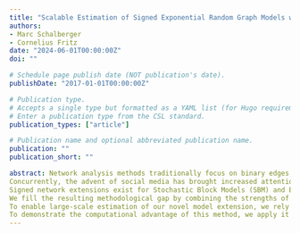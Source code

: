 ```yaml
---
title: "Scalable Estimation of Signed Exponential Random Graph Models with Local Dependence"
authors:
- Marc Schalberger
- Cornelius Fritz
date: "2024-06-01T00:00:00Z"
doi: ""

# Schedule page publish date (NOT publication's date).
publishDate: "2017-01-01T00:00:00Z"

# Publication type.
# Accepts a single type but formatted as a YAML list (for Hugo requirements).
# Enter a publication type from the CSL standard.
publication_types: ["article"]

# Publication name and optional abbreviated publication name.
publication: ""
publication_short: ""

abstract: Network analysis methods traditionally focus on binary edges, where relationships are either positive (e.g., alliances, friendships) or negative (e.g., rivalries, conflicts). However, in many real-life scenarios, these two types of relationships can occur simultaneously and are, hence, better characterized by signed interactions of cooperation, neutrality, or conflict.
Concurrently, the advent of social media has brought increased attention to this area, as the inclusion of negative ties has proven to enrich analysis in polarized discussions. Nowadays, most networks are observed digitally, generating vast amounts of data.
Signed network extensions exist for Stochastic Block Models (SBM) and Exponential Family Random Graph Models (ERGM), but they have inherent shortcomings. While the SBM can represent cohesive subgroups among the nodes, it implies conditional independence for the formation of ties between nodes, which is unrealistic for networks exhibiting more dependence among edges. On the other hand, ERGMs offer more flexibility in modeling a variety of network properties. However, the assumption of global dependence (i.e., each edge may depend on every other edge) makes them infeasible and unrealistic for large networks. Additionally, the estimation process, which is often based on Markov Chain Monte Carlo methods, often fails due to the complexity and size of the data, as larger networks can lead to degenerate models with poor sampling properties and longer mixing times.
We fill the resulting methodological gap by combining the strengths of both models while simultaneously addressing their respective weaknesses, introducing local dependence based on non-overlapping neighborhoods. Our model assumes that each node is only aware of the activities within its neighborhood. Consequently, the formation of within-neighborhood edges can be characterized by a more complex ERGM, while between-neighborhood edges are not affected by endogenous effects (i.e., internal and structural influences within a network) that rely on knowledge of neighboring areas. For example, in a social network, individuals may form friendships within their immediate circle without being influenced by the entire network.
To enable large-scale estimation of our novel model extension, we rely on a two-step estimation approach. In the first step, the network is decomposed into sub-networks by approximating the likelihood of the model with an SBM for signed networks. This step is carried out with the help of a variational approximation and computationally fast MM updates. In the second step, the parameters are estimated given the previously estimated block structure with known methods for ERGMs. Thereby, we enable the estimation of signed ERGMs under local dependencies for large signed networks encompassing thousands of nodes.
To demonstrate the computational advantage of this method, we apply it to both synthetic and real data. We consider a signed Wikipedia network with over 2,000 nodes, where Wikipedia editors undo (negative) or redo (positive) the contributions of other editors. This dataset is particularly suitable for a model that assumes local dependency, as contributors are likely to possess knowledge limited to their focus areas, and through our analysis, we successfully identified these focus areas.
---
```

